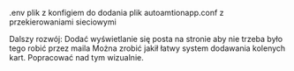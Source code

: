 .env plik z konfigiem do dodania
plik autoamtionapp.conf z przekierowaniami sieciowymi

Dalszy rozwój: Dodać wyświetlanie się posta na stronie aby nie trzeba było tego robić przez maila
Można zrobić jakił łatwy system dodawania kolenych kart.
Popracować nad tym wizualnie.
